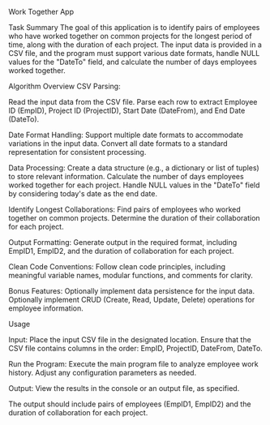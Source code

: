 Work Together App

Task Summary
The goal of this application is to identify pairs of employees who have worked together on common projects for the longest period of time, along with the duration of each project. The input data is provided in a CSV file, and the program must support various date formats, handle NULL values for the "DateTo" field, and calculate the number of days employees worked together.

Algorithm Overview
CSV Parsing:

Read the input data from the CSV file.
Parse each row to extract Employee ID (EmpID), Project ID (ProjectID), Start Date (DateFrom), and End Date (DateTo).

Date Format Handling:
Support multiple date formats to accommodate variations in the input data.
Convert all date formats to a standard representation for consistent processing.

Data Processing:
Create a data structure (e.g., a dictionary or list of tuples) to store relevant information.
Calculate the number of days employees worked together for each project.
Handle NULL values in the "DateTo" field by considering today's date as the end date.

Identify Longest Collaborations:
Find pairs of employees who worked together on common projects.
Determine the duration of their collaboration for each project.

Output Formatting:
Generate output in the required format, including EmpID1, EmpID2, and the duration of collaboration for each project.

Clean Code Conventions:
Follow clean code principles, including meaningful variable names, modular functions, and comments for clarity.

Bonus Features:
Optionally implement data persistence for the input data.
Optionally implement CRUD (Create, Read, Update, Delete) operations for employee information.


Usage

Input:
Place the input CSV file in the designated location.
Ensure that the CSV file contains columns in the order: EmpID, ProjectID, DateFrom, DateTo.

Run the Program:
Execute the main program file to analyze employee work history.
Adjust any configuration parameters as needed.

Output:
View the results in the console or an output file, as specified.


The output should include pairs of employees (EmpID1, EmpID2) and the duration of collaboration for each project.
